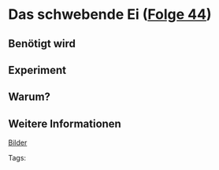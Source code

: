 # Das schwebende Ei ([Folge 44](http://minkorrekt.de/methodisch-inkorrekt-folge-44-moralisch-verkuemmert/))

## Benötigt wird


## Experiment


## Warum?

## Weitere Informationen

[Bilder](https://plus.google.com/photos/107341743493109591753/albums/6114341250900100785?authkey=CPbRhrz6pcGu9QE)


Tags: 
